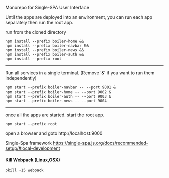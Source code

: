 Monorepo for Single-SPA User Interface

Until the apps are deployed into an environment, you can run each app separately then run the root app.

run from the cloned directory

```
npm install --prefix boiler-home &&
npm install --prefix boiler-navbar &&
npm install --prefix boiler-news &&
npm install --prefix boiler-auth &&
npm install --prefix root
```

---

Run all services in a single terminal. (Remove '&' if you want to run them independently)

```
npm start --prefix boiler-navbar -- --port 9001 &
npm start --prefix boiler-home -- --port 9002 &
npm start --prefix boiler-auth -- --port 9003 &
npm start --prefix boiler-news -- --port 9004
```

---

once all the apps are started. start the root app.

```
npm start --prefix root
```

open a browser and goto
http://localhost:9000

Single-Spa framework
https://single-spa.js.org/docs/recommended-setup/#local-development

#### Kill Webpack (Linux,OSX)

```
pkill -15 webpack
```
